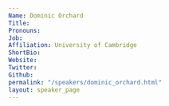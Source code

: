```yaml
---
Name: Dominic Orchard
Title: 
Pronouns:  
Job: 
Affiliation: University of Cambridge
ShortBio: 
Website: 
Twitter: 
Github: 
permalink: "/speakers/dominic_orchard.html"
layout: speaker_page
---
```



